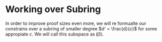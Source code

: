 # Working over Subring

In order to improve proof sizes even more, we will re formualte our constrains over a subring of smaller degree $d' = \frac{d}{c}$ for some appropiate $c$. We will call this subspace as $\mathbf(S)$. 
